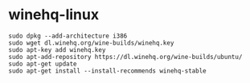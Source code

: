 # winehq-linux

```sudo dpkg --add-architecture i386```<br />
```sudo wget dl.winehq.org/wine-builds/winehq.key```<br />
```sudo apt-key add winehq.key```<br />
```sudo apt-add-repository https://dl.winehq.org/wine-builds/ubuntu/```<br />
```sudo apt-get update```<br />
```sudo apt-get install --install-recommends winehq-stable```<br />
